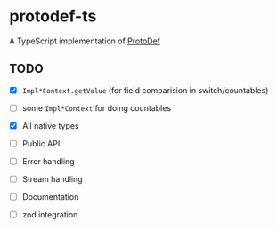 # protodef-ts

A TypeScript implementation of [ProtoDef](https://github.com/ProtoDef-io/ProtoDef)

## TODO

- [x] `Impl*Context.getValue` (for field comparision in switch/countables)
- [ ] some `Impl*Context` for doing countables
- [x] All native types
- [ ] Public API
- [ ] Error handling
- [ ] Stream handling
- [ ] Documentation
- [ ] zod integration

